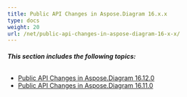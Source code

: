 ```yaml
---
title: Public API Changes in Aspose.Diagram 16.x.x
type: docs
weight: 20
url: /net/public-api-changes-in-aspose-diagram-16-x-x/
---
```


###### **This section includes the following topics:**
- [Public API Changes in Aspose.Diagram 16.12.0](/diagram/net/public-api-changes-in-aspose-diagram-16-12-0/)
- [Public API Changes in Aspose.Diagram 16.11.0](/diagram/net/public-api-changes-in-aspose-diagram-16-11-0/)
